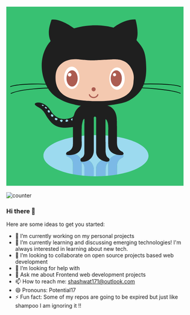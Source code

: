 ![Github Oct](https://raw.githubusercontent.com/Potential17/Potential17/master/github-logo-octocat-.gif)

  ![counter](https://en8l8xuwaoz0mtq.m.pipedream.net)

### Hi there 👋

Here are some ideas to get you started:

- 🔭 I’m currently working on my personal projects
- 🌱 I’m currently learning and discussing emerging technologies! I'm always interested in learning about new tech.
- 👯 I’m looking to collaborate on open source projects based web development
- 🤔 I’m looking for help with 
- 💬 Ask me about Frontend web development projects
- 📫 How to reach me: shashwat171@outlook.com
- 😄 Pronouns: Potential17
- ⚡ Fun fact: Some of my repos are going to be expired but just like shampoo I am ignoring it !!



<!--
**Potential17/Potential17** is a ✨ _special_ ✨ repository because its `README.md` (this file) appears on your GitHub profile.

